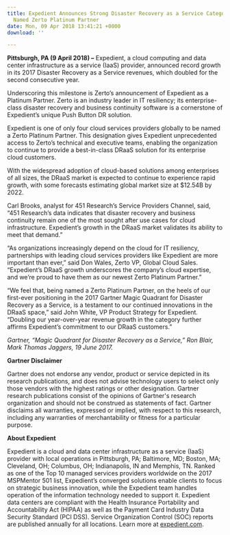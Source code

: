 ```yaml
---
title: Expedient Announces Strong Disaster Recovery as a Service Category Performance;
  Named Zerto Platinum Partner
date: Mon, 09 Apr 2018 13:41:21 +0000
download: ''

---
```

**Pittsburgh, PA (9 April 2018) –** Expedient, a cloud computing and data center infrastructure as a service (IaaS) provider, announced record growth in its 2017 Disaster Recovery as a Service revenues, which doubled for the second consecutive year.

Underscoring this milestone is Zerto’s announcement of Expedient as a Platinum Partner. Zerto is an industry leader in IT resiliency; its enterprise-class disaster recovery and business continuity software is a cornerstone of Expedient’s unique Push Button DR solution.

Expedient is one of only four cloud services providers globally to be named a Zerto Platinum Partner. This designation gives Expedient unprecedented access to Zerto’s technical and executive teams, enabling the organization to continue to provide a best-in-class DRaaS solution for its enterprise cloud customers.

With the widespread adoption of cloud-based solutions among enterprises of all sizes, the DRaaS market is expected to continue to experience rapid growth, with some forecasts estimating global market size at $12.54B by 2022.

Carl Brooks, analyst for 451 Research’s Service Providers Channel, said, “451 Research’s data indicates that disaster recovery and business continuity remain one of the most sought after use cases for cloud infrastructure. Expedient’s growth in the DRaaS market validates its ability to meet that demand.”

“As organizations increasingly depend on the cloud for IT resiliency, partnerships with leading cloud services providers like Expedient are more important than ever,” said Don Wales, Zerto VP, Global Cloud Sales. “Expedient’s DRaaS growth underscores the company’s cloud expertise, and we’re proud to have them as our newest Zerto Platinum Partner.”

“We feel that, being named a Zerto Platinum Partner, on the heels of our first-ever positioning in the 2017 Gartner Magic Quadrant for Disaster Recovery as a Service, is a testament to our continued innovations in the DRaaS space,” said John White, VP Product Strategy for Expedient. “Doubling our year-over-year revenue growth in the category further affirms Expedient’s commitment to our DRaaS customers.”

_Gartner, “Magic Quadrant for Disaster Recovery as a Service,” Ron Blair, Mark Thomas Jaggers, 19 June 2017._

**Gartner Disclaimer**

Gartner does not endorse any vendor, product or service depicted in its research publications, and does not advise technology users to select only those vendors with the highest ratings or other designation. Gartner research publications consist of the opinions of Gartner's research organization and should not be construed as statements of fact. Gartner disclaims all warranties, expressed or implied, with respect to this research, including any warranties of merchantability or fitness for a particular purpose.

**About Expedient**

Expedient is a cloud and data center infrastructure as a service (IaaS) provider with local operations in Pittsburgh, PA; Baltimore, MD; Boston, MA; Cleveland, OH; Columbus, OH; Indianapolis, IN and Memphis, TN. Ranked as one of the Top 10 managed services providers worldwide on the 2017 MSPMentor 501 list, Expedient’s converged solutions enable clients to focus on strategic business innovation, while the Expedient team handles operation of the information technology needed to support it. Expedient data centers are compliant with the Health Insurance Portability and Accountability Act (HIPAA) as well as the Payment Card Industry Data Security Standard (PCI DSS). Service Organization Control (SOC) reports are published annually for all locations. Learn more at [expedient.com](https://www.expedient.com).
